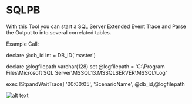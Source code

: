 # SQLPB


With this Tool you can start a SQL Server Extended Event Trace and Parse the Output to into several correlated tables.

Example Call: 



declare @db_id int = DB_ID('master')
		
declare @logfilepath varchar(128)
         set @logfilepath = 'C:\Program Files\Microsoft SQL Server\MSSQL13.MSSQLSERVER\MSSQL\Log\'

exec [StpandWaitTrace] '00:00:05', 'ScenarioName', @db_id,@logfilepath

![alt text](http://url/to/img.pnghttps://github.com/LukasSteindl/SQLPB/blob/master/Demo.png)